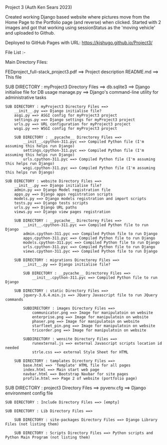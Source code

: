 Project 3 (Auth Ken Sears 2023)

Created working Django based website where pictures move from the Home Page to the Portfolio page (and reverse) when clicked.
Started with 2 images and got that working using sessionStatus as the 'moving vehicle' and uploaded to Github.

Deployed to GitHub Pages with URL: https://kjshugo.github.io/Project3/

File List :-

Main Directory Files:

FEDproject_full-stack_project3.pdf ==> Project description
README.md ==> This file

SUB DIRECTORY : myProject3 Directory Files ==>
    db.sqlite3 ==> Django initialise file for DB usage
    manage.py ==> Django's command-line utility for administrative tasks

    SUB DIRECTORY : myProject3 Directory Files ==>
        __init__.py ==> Django initialise file?
        asgi.py ==> ASGI config for myProject3 project
        settings.py ==> Django settings for myProject3 project
        urls.py ==> URL configuration for myProject3 project
        wsgi.py ==> WSGI config for myProject3 project
            
        SUB DIRECTORY : __pycache__ Directorey Files ==>
            __init__.cpython-311.pyc ==> Compiled Python file (I'm assuming this helps run Django)
            settings.cpython-311.pyc ==> Compiled Python file (I'm assuming this helps run Django)
            urls.cpython-311.pyc ==> Compiled Python file (I'm assuming this helps run Django)
            wsgi.cpython-311.pyc ==> Compiled Python file (I'm assuming this helps run Django)
        
    SUB DIRECTORY : website Directory Files ==>
        __init__.py ==> Django initialise file?
        admin.py ==> Django Model registration file
        apps.py ==> Django apps registration scripts
        models.py ==> Django models registration and import scripts
        tests.py ==> Django tests scripts
        urls.py ==> Django URL paths
        views.py ==> Django view pages registration

        SUB DIRECTORY : __pycache__ Directorey Files ==>
            __init__.cpython-311.pyc ==> Compiled Python file to run Django
            admin.cpython-311.pyc ==> Compiled Python file to run Django
            apps.cpython-311.pyc ==> Compiled Python file to run Django
            models.cpython-311.pyc ==> Compiled Python file to run Django
            urls.cpython-311.pyc ==> Compiled Python file to run Django
            views.cpython-311.pyc ==> Compiled Python file to run Django 

        SUB DIRECTORY : migrations Directorey Files ==>
            __init__.py ==> Django initialise file?

            SUB DIRECTORY : __pycache__ Directorey Files ==>
                __init__.cpython-311.pyc ==> Compiled Python file to run Django

        SUB DIRECTORY : static Directory Files ==>
            jquery-3.6.4.min.js ==> JQuery Javascript file to run JQuery commands

            SUBDIRECTORY : images Directory Files ==>
                communicator.png ==> Image for manipulatoin on website
                enterprise.png ==> Image for manipulatoin on website
                phaser.png ==> Image for manipulatoin on website
                starfleet_pin.png ==> Image for manipulatoin on website
                tricorder.png ==> Image for manipulatoin on website

            SUBDIRECTORY : wensite Directory Files ==>
                runexternal.js ==> external Javascript scripts location id needed
                strle.css ==> external Style Sheet for HTML

        SUB DIRECTORY : tamplates Directory Files ==>
            base.html ==> 'Template' HTML file for all pages
            index.html ==> Main start web page
            navbar.html ==> Bootstrap Navbar for site pages
            profile.html ==> Page 2 of website (portfolio page)

SUB DIRECTORY : project3 Directory Files ==>
    pyvenv.cfg ==> Django environment config file

    SUB DIRECTORY : Include Directory Files ==> [empty]

    SUB DIRECTORY : Lib Directory Files ==>

        SUB DIRECTORY : site-packages Directory Files ==> Django Library Files (not listing them)

        SUB DIRECTORY : Scripts Directory Files ==> Python scripts and Python Main Program (not listing them)
